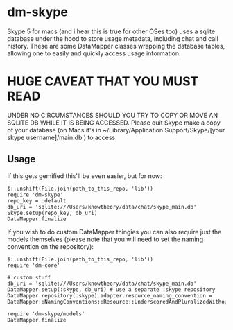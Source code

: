 # dm-skype

Skype 5 for macs (and i hear this is true for other OSes too) uses a sqlite database under the hood to store usage metadata, including chat and call history.  These are some DataMapper classes wrapping the database tables, allowing one to easily and quickly access usage information.

# HUGE CAVEAT THAT YOU MUST READ

UNDER NO CIRCUMSTANCES SHOULD YOU TRY TO COPY OR MOVE AN SQLITE DB WHILE IT IS BEING ACCESSED.  Please quit Skype make a copy of your database (on Macs it's in ~/Library/Application Support/Skype/[your skype username]/main.db ) to access.

## Usage

If this gets gemified this'll be even easier, but for now:

	$:.unshift(File.join(path_to_this_repo, 'lib'))
	require 'dm-skype'
	repo_key = :default
	db_uri = 'sqlite:///Users/knowtheory/data/chat/skype_main.db'
	Skype.setup(repo_key, db_uri)
	DataMapper.finalize

If you wish to do custom DataMapper thingies you can also require just the models themselves (please note that you will need to set the naming convention on the repository):

	$:.unshift(File.join(path_to_this_repo, 'lib'))
	require 'dm-core'

	# custom stuff
	db_uri = 'sqlite:///Users/knowtheory/data/chat/skype_main.db'
	DataMapper.setup(:skype, db_uri) # use a separate :skype repository
	DataMapper.repository(:skype).adapter.resource_naming_convention = DataMapper::NamingConventions::Resource::UnderscoredAndPluralizedWithoutModule

	require 'dm-skype/models'
	DataMapper.finalize

